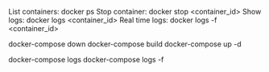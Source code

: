 List containers: docker ps
Stop container: docker stop <container_id>
Show logs: docker logs <container_id>
Real time logs: docker logs -f <container_id>

docker-compose down
docker-compose build
docker-compose up -d

docker-compose logs
docker-compose logs -f
